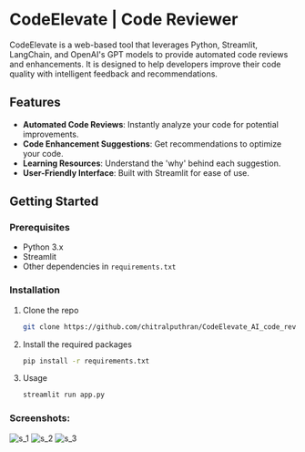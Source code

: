 # CodeElevate | Code Reviewer

CodeElevate is a web-based tool that leverages Python, Streamlit, LangChain, and OpenAI's GPT models to provide automated code reviews and enhancements. It is designed to help developers improve their code quality with intelligent feedback and recommendations.

## Features
- **Automated Code Reviews**: Instantly analyze your code for potential improvements.
- **Code Enhancement Suggestions**: Get recommendations to optimize your code.
- **Learning Resources**: Understand the 'why' behind each suggestion.
- **User-Friendly Interface**: Built with Streamlit for ease of use.

## Getting Started

### Prerequisites
- Python 3.x
- Streamlit
- Other dependencies in `requirements.txt`

### Installation
1. Clone the repo
   ```sh
   git clone https://github.com/chitralputhran/CodeElevate_AI_code_reviewer.git
   ```
2. Install the required packages
   ```sh
   pip install -r requirements.txt
   ```
3. Usage
   ```sh
   streamlit run app.py
   ```
### Screenshots: 
![s_1](https://github.com/chitralputhran/CodeElevate_AI_code_reviewer/assets/31520972/266165c9-e398-413a-b689-d45024871605)
![s_2](https://github.com/chitralputhran/CodeElevate_AI_code_reviewer/assets/31520972/0b6720e4-984a-4133-8383-c4c07bb6e99c)
![s_3](https://github.com/chitralputhran/CodeElevate_AI_code_reviewer/assets/31520972/b3e9610a-e14c-48cc-9123-289a831e9629)



